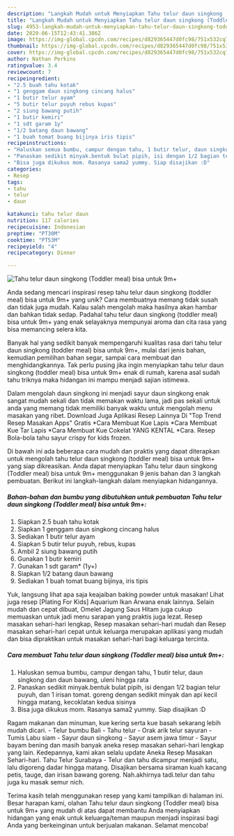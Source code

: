 ```yaml
---
description: "Langkah Mudah untuk Menyiapkan Tahu telur daun singkong (Toddler meal) bisa untuk 9m+ Anti Gagal"
title: "Langkah Mudah untuk Menyiapkan Tahu telur daun singkong (Toddler meal) bisa untuk 9m+ Anti Gagal"
slug: 4953-langkah-mudah-untuk-menyiapkan-tahu-telur-daun-singkong-toddler-meal-bisa-untuk-9m-anti-gagal
date: 2020-06-15T12:43:41.386Z
image: https://img-global.cpcdn.com/recipes/d829365447d0fc98/751x532cq70/tahu-telur-daun-singkong-toddler-meal-bisa-untuk-9m-foto-resep-utama.jpg
thumbnail: https://img-global.cpcdn.com/recipes/d829365447d0fc98/751x532cq70/tahu-telur-daun-singkong-toddler-meal-bisa-untuk-9m-foto-resep-utama.jpg
cover: https://img-global.cpcdn.com/recipes/d829365447d0fc98/751x532cq70/tahu-telur-daun-singkong-toddler-meal-bisa-untuk-9m-foto-resep-utama.jpg
author: Nathan Perkins
ratingvalue: 3.4
reviewcount: 7
recipeingredient:
- "2.5 buah tahu kotak"
- "1 genggam daun singkong cincang halus"
- "1 butir telur ayam"
- "5 butir telur puyuh rebus kupas"
- "2 siung bawang putih"
- "1 butir kemiri"
- "1 sdt garam 1y"
- "1/2 batang daun bawang"
- "1 buah tomat buang bijinya iris tipis"
recipeinstructions:
- "Haluskan semua bumbu, campur dengan tahu, 1 butir telur, daun singkong dan daun bawang, uleni hingga rata"
- "Panaskan sedikit minyak.bentuk bulat pipih, isi dengan 1/2 bagian telur puyuh, dan 1 irisan tomat. goreng dengan sedikit minyak dan api kecil hingga matang, kecoklatan kedua sisinya"
- "Bisa juga dikukus mom. Rasanya sama2 yummy. Siap disajikan :D"
categories:
- Resep
tags:
- tahu
- telur
- daun

katakunci: tahu telur daun 
nutrition: 117 calories
recipecuisine: Indonesian
preptime: "PT30M"
cooktime: "PT53M"
recipeyield: "4"
recipecategory: Dinner

---
```



![Tahu telur daun singkong (Toddler meal) bisa untuk 9m+](https://img-global.cpcdn.com/recipes/d829365447d0fc98/751x532cq70/tahu-telur-daun-singkong-toddler-meal-bisa-untuk-9m-foto-resep-utama.jpg)

Anda sedang mencari inspirasi resep tahu telur daun singkong (toddler meal) bisa untuk 9m+ yang unik? Cara membuatnya memang tidak susah dan tidak juga mudah. Kalau salah mengolah maka hasilnya akan hambar dan bahkan tidak sedap. Padahal tahu telur daun singkong (toddler meal) bisa untuk 9m+ yang enak selayaknya mempunyai aroma dan cita rasa yang bisa memancing selera kita.

Banyak hal yang sedikit banyak mempengaruhi kualitas rasa dari tahu telur daun singkong (toddler meal) bisa untuk 9m+, mulai dari jenis bahan, kemudian pemilihan bahan segar, sampai cara membuat dan menghidangkannya. Tak perlu pusing jika ingin menyiapkan tahu telur daun singkong (toddler meal) bisa untuk 9m+ enak di rumah, karena asal sudah tahu triknya maka hidangan ini mampu menjadi sajian istimewa.

Dalam mengolah daun singkong ini menjadi sayur daun singkong enak sangat mudah sekali dan tidak memakan waktu lama, jadi pas sekali untuk anda yang memang tidak memiliki banyak waktu untuk mengolah menu masakan yang ribet. Download Juga Aplikasi Resep Lainnya Di &#34;Top Trend Resep Masakan Apps&#34; Gratis *Cara Membuat Kue Lapis *Cara Membuat Kue Tar Lapis *Cara Membuat Kue Cokelat YANG KENTAL *Cara. Resep Bola-bola tahu sayur crispy for kids frozen.


Di bawah ini ada beberapa cara mudah dan praktis yang dapat diterapkan untuk mengolah tahu telur daun singkong (toddler meal) bisa untuk 9m+ yang siap dikreasikan. Anda dapat menyiapkan Tahu telur daun singkong (Toddler meal) bisa untuk 9m+ menggunakan 9 jenis bahan dan 3 langkah pembuatan. Berikut ini langkah-langkah dalam menyiapkan hidangannya.

<!--inarticleads1-->

##### Bahan-bahan dan bumbu yang dibutuhkan untuk pembuatan Tahu telur daun singkong (Toddler meal) bisa untuk 9m+:

1. Siapkan 2.5 buah tahu kotak
1. Siapkan 1 genggam daun singkong cincang halus
1. Sediakan 1 butir telur ayam
1. Siapkan 5 butir telur puyuh, rebus, kupas
1. Ambil 2 siung bawang putih
1. Gunakan 1 butir kemiri
1. Gunakan 1 sdt garam* (1y+)
1. Siapkan 1/2 batang daun bawang
1. Sediakan 1 buah tomat buang bijinya, iris tipis


Yuk, langsung lihat apa saja keajaiban baking powder untuk masakan! Lihat juga resep [Plating For Kids] Aquarium Ikan Arwana enak lainnya. Selain mudah dan cepat dibuat, Omelet Jagung Saus Hitam juga cukup memuaskan untuk jadi menu sarapan yang praktis juga lezat. Resep masakan sehari-hari lengkap, Resep masakan sehari-hari mudah dan Resep masakan sehari-hari cepat untuk keluarga merupakan aplikasi yang mudah dan bisa dipraktikan untuk masakan sehari-hari bagi keluarga tercinta. 

<!--inarticleads2-->

##### Cara membuat Tahu telur daun singkong (Toddler meal) bisa untuk 9m+:

1. Haluskan semua bumbu, campur dengan tahu, 1 butir telur, daun singkong dan daun bawang, uleni hingga rata
1. Panaskan sedikit minyak.bentuk bulat pipih, isi dengan 1/2 bagian telur puyuh, dan 1 irisan tomat. goreng dengan sedikit minyak dan api kecil hingga matang, kecoklatan kedua sisinya
1. Bisa juga dikukus mom. Rasanya sama2 yummy. Siap disajikan :D


Ragam makanan dan minuman, kue kering serta kue basah sekarang lebih mudah dicari. - Telur bumbu Bali - Tahu telur - Orak arik telur sayuran - Tumis Labu siam - Sayur daun singkong - Sayur asem jawa timur - Sayur bayam bening dan masih banyak aneka resep masakan sehari-hari lengkap yang lain. Kedepannya, kami akan selalu update Aneka Resep Masakan Sehari-hari. Tahu Telur Surabaya - Telur dan tahu dicampur menjadi satu, lalu digoreng dadar hingga matang. Disajikan bersama siraman kuah kacang petis, tauge, dan irisan bawang goreng. Nah.akhirnya tadi.telur dan tahu juga ku masak semur nich. 

Terima kasih telah menggunakan resep yang kami tampilkan di halaman ini. Besar harapan kami, olahan Tahu telur daun singkong (Toddler meal) bisa untuk 9m+ yang mudah di atas dapat membantu Anda menyiapkan hidangan yang enak untuk keluarga/teman maupun menjadi inspirasi bagi Anda yang berkeinginan untuk berjualan makanan. Selamat mencoba!
